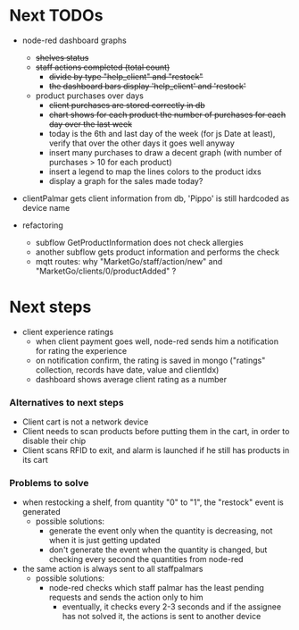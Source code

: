 # Next TODOs

* node-red dashboard graphs
  * ~~shelves status~~
  * ~~staff actions completed (total count)~~
    * ~~divide by type "help_client" and "restock"~~
    * ~~the dashboard bars display 'help_client' and 'restock'~~
  * product purchases over days
    * ~~client purchases are stored correctly in db~~
    * ~~chart shows for each product the number of purchases for each day over the last week~~
    * today is the 6th and last day of the week (for js Date at least), verify that over the other days it goes well anyway
    * insert many purchases to draw a decent graph (with number of purchases > 10 for each product)
    * insert a legend to map the lines colors to the product idxs
    * display a graph for the sales made today?

* clientPalmar gets client information from db, 'Pippo' is still hardcoded as device name

* refactoring
  * subflow GetProductInformation does not check allergies
  * another subflow gets product information and performs the check
  * mqtt routes: why "MarketGo/staff/action/new" and "MarketGo/clients/0/productAdded" ?

# Next steps
* client experience ratings
    * when client payment goes well, node-red sends him a notification for rating the experience
    * on notification confirm, the rating is saved in mongo ("ratings" collection, records have date, value and clientIdx)
    * dashboard shows average client rating as a number

### Alternatives to next steps
* Client cart is not a network device
* Client needs to scan products before putting them in the cart, in order to disable their 
  chip
* Client scans RFID to exit, and alarm is launched if he still has products in its cart

### Problems to solve
* when restocking a shelf, from quantity "0" to "1", the "restock" event is generated
  * possible solutions:
    * generate the event only when the quantity is decreasing, not when it is just getting updated
    * don't generate the event when the quantity is changed, but checking every second the quantities from node-red
* the same action is always sent to all staffpalmars
  * possible solutions:
    * node-red checks which staff palmar has the least pending requests and sends the 
      action only to him
      * eventually, it checks every 2-3 seconds and if the assignee has not solved it, 
        the actions is sent to another device
